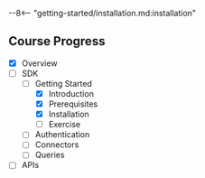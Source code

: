 --8<-- "getting-started/installation.md:installation"

## Course Progress
-   [X] Overview
-   [ ] SDK
    *   [ ] Getting Started
        +   [X] Introduction
        +   [X] Prerequisites
        +   [X] Installation
        +   [ ] Exercise
    *   [ ] Authentication
    *   [ ] Connectors
    *   [ ] Queries
-   [ ] APIs